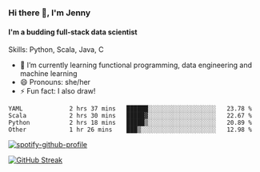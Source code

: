 ### Hi there 👋, I'm Jenny
#### I'm a budding full-stack data scientist

Skills: Python, Scala, Java, C

- 🌱 I’m currently learning functional programming, data engineering and machine learning 
- 😄 Pronouns: she/her 
- ⚡ Fun fact: I also draw! 

<!--START_SECTION:waka-->

```text
YAML             2 hrs 37 mins   ██████░░░░░░░░░░░░░░░░░░░   23.78 %
Scala            2 hrs 30 mins   █████▓░░░░░░░░░░░░░░░░░░░   22.67 %
Python           2 hrs 18 mins   █████▒░░░░░░░░░░░░░░░░░░░   20.89 %
Other            1 hr 26 mins    ███▒░░░░░░░░░░░░░░░░░░░░░   12.98 %
```

<!--END_SECTION:waka-->

[![spotify-github-profile](https://spotify-github-profile.vercel.app/api/view?uid=kh5e5q72420aadpa715ryg9u4&cover_image=true&theme=novatorem&bar_color_cover=true&bar_color=53b14f)](https://spotify-github-profile.vercel.app/api/view?uid=kh5e5q72420aadpa715ryg9u4&redirect=true)

[![GitHub Streak](https://streak-stats.demolab.com?user=jinkjonks&theme=monokai&hide_border=true&date_format=j%20M%5B%20Y%5D)](https://git.io/streak-stats)
